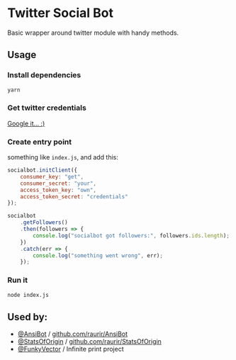 # Twitter Social Bot

Basic wrapper around twitter module with handy methods.

## Usage

### Install dependencies

```bash
yarn
```

### Get twitter credentials

[Google it... :)](https://www.google.com/search?q=twitter+api+credentials)

### Create entry point

something like `index.js`, and add this:

```javascript
socialbot.initClient({
	consumer_key: "get",
	consumer_secret: "your",
	access_token_key: "own",
	access_token_secret: "credentials"
});

socialbot
	.getFollowers()
	.then(followers => {
		console.log("socialbot got followers:", followers.ids.length);
	})
	.catch(err => {
		console.log("something went wrong", err);
	});
```

### Run it

```bash
node index.js
```

## Used by:

- [@AnsiBot](http://www.twitter.com/AnsiBot) / [github.com/raurir/AnsiBot](https://github.com/raurir/AnsiBot)
- [@StatsOfOrigin](http://www.twitter.com/StatsOfOrigin) / [github.com/raurir/StatsOfOrigin](https://github.com/raurir/StatsOfOrigin)
- [@FunkyVector](http://www.twitter.com/FunkyVector) / Infinite print project
